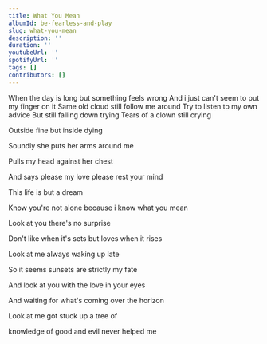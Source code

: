 ```yaml
---
title: What You Mean
albumId: be-fearless-and-play
slug: what-you-mean
description: ''
duration: ''
youtubeUrl: ''
spotifyUrl: ''
tags: []
contributors: []
---
```


When the day is long but something feels wrong 
And i just can't seem to put my finger on it 
Same old cloud still follow me around 
Try to listen to my own advice 
But still falling down trying 
Tears of a clown still crying 

Outside fine but inside dying 

Soundly she puts her arms around me 

Pulls my head against her chest 

And says please my love please rest your mind 

This life is but a dream 

Know you're not alone because i know what you mean 



Look at you there's no surprise 

Don't like when it's sets but loves when it rises 

Look at me always waking up late 

So it seems sunsets are strictly my fate 

And look at you with the love in your eyes 

And waiting for what's coming over the horizon 

Look at me got stuck up a tree of 

knowledge of good and evil never helped me
